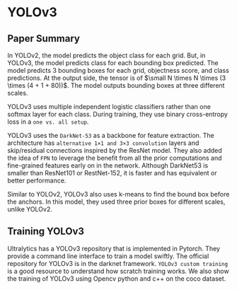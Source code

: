# YOLOv3

## Paper Summary
In YOLOv2, the model predicts the object class for each grid. But, in YOLOv3, the model predicts class for each bounding box predicted. The model predicts 3 bounding boxes for each grid, objectness score, and class predictions. At the output side, the tensor is of  $\small N \times N \times (3 \times (4 + 1 + 80))$. The model outputs bounding boxes at three different scales. 

YOLOv3 uses multiple independent logistic classifiers rather than one softmax layer for each class. During training, they use binary cross-entropy loss in a `one vs. all setup`.

YOLOv3 uses the `DarkNet-53` as a backbone for feature extraction. The architecture has `alternative 1×1 and 3×3 convolution` layers and skip/residual connections inspired by the ResNet model. They also added the idea of `FPN` to leverage the benefit from all the prior computations and fine-grained features early on in the network. Although DarkNet53 is smaller than ResNet101 or RestNet-152, it is faster and has equivalent or better performance.

Similar to YOLOv2, YOLOv3 also uses k-means to find the bound box before the anchors. In this model, they used three prior boxes for different scales, unlike YOLOv2.


## Training YOLOv3
Ultralytics has a YOLOv3 repository that is implemented in Pytorch. They provide a command line interface to train a model swiftly. The official repository for YOLOv3 is in the darknet framework. `YOLOv3 custom training` is a good resource to understand how scratch training works. We also show the training of YOLOv3 using Opencv python and c++ on the coco dataset. 
